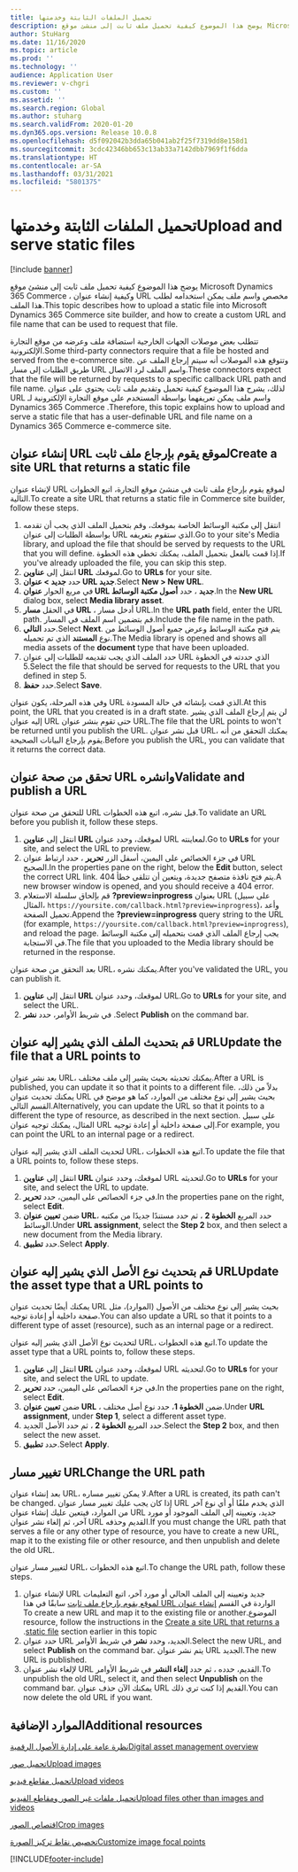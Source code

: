 ```yaml
---
title: تحميل الملفات الثابتة وخدمتها
description: يوضح هذا الموضوع كيفية تحميل ملف ثابت إلى منشئ موقع Microsoft Dynamics 365 Commerce ، وكيفية إنشاء عنوان URL مخصص واسم ملف يمكن استخدامه لطلب هذا الملف.
author: StuHarg
ms.date: 11/16/2020
ms.topic: article
ms.prod: ''
ms.technology: ''
audience: Application User
ms.reviewer: v-chgri
ms.custom: ''
ms.assetid: ''
ms.search.region: Global
ms.author: stuharg
ms.search.validFrom: 2020-01-20
ms.dyn365.ops.version: Release 10.0.8
ms.openlocfilehash: d5f092042b3dda65b041ab2f25f7319dd8e158d1
ms.sourcegitcommit: 3cdc42346bb653c13ab33a7142dbb7969f1f6dda
ms.translationtype: HT
ms.contentlocale: ar-SA
ms.lasthandoff: 03/31/2021
ms.locfileid: "5801375"
---
```

# <a name="upload-and-serve-static-files"></a><span data-ttu-id="e7d29-103">تحميل الملفات الثابتة وخدمتها</span><span class="sxs-lookup"><span data-stu-id="e7d29-103">Upload and serve static files</span></span>

[!include [banner](includes/banner.md)]

<span data-ttu-id="e7d29-104">يوضح هذا الموضوع كيفية تحميل ملف ثابت إلى منشئ موقع Microsoft Dynamics 365 Commerce ، وكيفية إنشاء عنوان URL مخصص واسم ملف يمكن استخدامه لطلب هذا الملف.</span><span class="sxs-lookup"><span data-stu-id="e7d29-104">This topic describes how to upload a static file into Microsoft Dynamics 365 Commerce site builder, and how to create a custom URL and file name that can be used to request that file.</span></span>

<span data-ttu-id="e7d29-105">تتطلب بعض موصلات الجهات الخارجية استضافة ملف وعرضه من موقع التجارة الإلكترونية.</span><span class="sxs-lookup"><span data-stu-id="e7d29-105">Some third-party connectors require that a file be hosted and served from the e-commerce site.</span></span> <span data-ttu-id="e7d29-106">وتتوقع هذه الموصلات أنه سيتم إرجاع الملف عن طريق الطلبات إلى مسار URL واسم الملف لرد الاتصال.</span><span class="sxs-lookup"><span data-stu-id="e7d29-106">These connectors expect that the file will be returned by requests to a specific callback URL path and file name.</span></span> <span data-ttu-id="e7d29-107">لذلك، يشرح هذا الموضوع كيفية تحميل وتقديم ملف ثابت يحتوي على عنوان URL واسم ملف يمكن تعريفهما بواسطة المستخدم على موقع التجارة الإلكترونية لـ Dynamics 365 Commerce .</span><span class="sxs-lookup"><span data-stu-id="e7d29-107">Therefore, this topic explains how to upload and serve a static file that has a user-definable URL and file name on a Dynamics 365 Commerce e-commerce site.</span></span>

## <a name="create-a-site-url-that-returns-a-static-file"></a><span data-ttu-id="e7d29-108">إنشاء عنوان URL لموقع يقوم بإرجاع ملف ثابت</span><span class="sxs-lookup"><span data-stu-id="e7d29-108">Create a site URL that returns a static file</span></span>

<span data-ttu-id="e7d29-109">لإنشاء عنوان URL لموقع يقوم بإرجاع ملف ثابت في منشئ موقع التجارة، اتبع الخطوات التالية.</span><span class="sxs-lookup"><span data-stu-id="e7d29-109">To create a site URL that returns a static file in Commerce site builder, follow these steps.</span></span>

1. <span data-ttu-id="e7d29-110">انتقل إلى مكتبة الوسائط الخاصة بموقعك، وقم بتحميل الملف الذي يجب أن تقدمه بواسطة الطلبات إلى عنوان URL الذي ستقوم بتعريفه.</span><span class="sxs-lookup"><span data-stu-id="e7d29-110">Go to your site's Media library, and upload the file that should be served by requests to the URL that you will define.</span></span> <span data-ttu-id="e7d29-111">إذا قمت بالفعل بتحميل الملف، يمكنك تخطي هذه الخطوة.</span><span class="sxs-lookup"><span data-stu-id="e7d29-111">If you've already uploaded the file, you can skip this step.</span></span>
1. <span data-ttu-id="e7d29-112">انتقل إلى **عناوين URL** لموقعك.</span><span class="sxs-lookup"><span data-stu-id="e7d29-112">Go to **URLs** for your site.</span></span>
1. <span data-ttu-id="e7d29-113">حدد **جديد \> عنوان URL جديد**.</span><span class="sxs-lookup"><span data-stu-id="e7d29-113">Select **New \> New URL**.</span></span>
1. <span data-ttu-id="e7d29-114">في مربع الحوار **عنوان URL جديد** ، حدد **أصول مكتبة الوسائط**.</span><span class="sxs-lookup"><span data-stu-id="e7d29-114">In the **New URL** dialog box, select **Media library asset**.</span></span>
1. <span data-ttu-id="e7d29-115">في الحقل **مسار URL** ، أدخل مسار URL.</span><span class="sxs-lookup"><span data-stu-id="e7d29-115">In the **URL path** field, enter the URL path.</span></span> <span data-ttu-id="e7d29-116">قم بتضمين اسم الملف في المسار.</span><span class="sxs-lookup"><span data-stu-id="e7d29-116">Include the file name in the path.</span></span>
1. <span data-ttu-id="e7d29-117">حدد **التالي**.</span><span class="sxs-lookup"><span data-stu-id="e7d29-117">Select **Next**.</span></span> <span data-ttu-id="e7d29-118">يتم فتح مكتبة الوسائط وعرض جميع أصول الوسائط من نوع **المستند** الذي تم تحميله.</span><span class="sxs-lookup"><span data-stu-id="e7d29-118">The Media library is opened and shows all media assets of the **document** type that have been uploaded.</span></span>
1. <span data-ttu-id="e7d29-119">حدد الملف الذي يجب تقديمه للطلبات إلى عنوان URL الذي حددته في الخطوة 5.</span><span class="sxs-lookup"><span data-stu-id="e7d29-119">Select the file that should be served for requests to the URL that you defined in step 5.</span></span>
1. <span data-ttu-id="e7d29-120">حدد **حفظ**.</span><span class="sxs-lookup"><span data-stu-id="e7d29-120">Select **Save**.</span></span>

<span data-ttu-id="e7d29-121">وفي هذه المرحلة، يكون عنوان URL الذي قمت بإنشائه في حالة المسودة.</span><span class="sxs-lookup"><span data-stu-id="e7d29-121">At this point, the URL that you created is in a draft state.</span></span> <span data-ttu-id="e7d29-122">لن يتم إرجاع الملف الذي يشير إليه عنوان URL حتى تقوم بنشر عنوان URL.</span><span class="sxs-lookup"><span data-stu-id="e7d29-122">The file that the URL points to won't be returned until you publish the URL.</span></span> <span data-ttu-id="e7d29-123">قبل نشر عنوان URL، يمكنك التحقق من أنه يقوم بإرجاع البيانات الصحيحة.</span><span class="sxs-lookup"><span data-stu-id="e7d29-123">Before you publish the URL, you can validate that it returns the correct data.</span></span>

## <a name="validate-and-publish-a-url"></a><span data-ttu-id="e7d29-124">تحقق من صحة عنوان URL وانشره</span><span class="sxs-lookup"><span data-stu-id="e7d29-124">Validate and publish a URL</span></span>

<span data-ttu-id="e7d29-125">للتحقق من صحة عنوان URL قبل نشره، اتبع هذه الخطوات.</span><span class="sxs-lookup"><span data-stu-id="e7d29-125">To validate an URL before you publish it, follow these steps.</span></span>

1. <span data-ttu-id="e7d29-126">انتقل إلى **عناوين URL** لموقعك، وحدد عنوان URL لمعاينته.</span><span class="sxs-lookup"><span data-stu-id="e7d29-126">Go to **URLs** for your site, and select the URL to preview.</span></span>
2. <span data-ttu-id="e7d29-127">في جزء الخصائص على اليمين، أسفل الزر **تحرير** ، حدد ارتباط عنوان URL الصحيح.</span><span class="sxs-lookup"><span data-stu-id="e7d29-127">In the properties pane on the right, below the **Edit** button, select the correct URL link.</span></span> <span data-ttu-id="e7d29-128">يتم فتح نافذة متصفح جديدة، ويتعين أن تتلقى خطأ 404.</span><span class="sxs-lookup"><span data-stu-id="e7d29-128">A new browser window is opened, and you should receive a 404 error.</span></span>
3. <span data-ttu-id="e7d29-129">قم بإلحاق سلسلة الاستعلام **?preview=inprogress** بعنوان URL (على سبيل المثال، `https://yoursite.com/callback.html?preview=inprogress`)، وأعد تحميل الصفحة.</span><span class="sxs-lookup"><span data-stu-id="e7d29-129">Append the **?preview=inprogress** query string to the URL (for example, `https://yoursite.com/callback.html?preview=inprogress`), and reload the page.</span></span> <span data-ttu-id="e7d29-130">يجب إرجاع الملف الذي قمت بتحميله إلى مكتبة الوسائط في الاستجابة.</span><span class="sxs-lookup"><span data-stu-id="e7d29-130">The file that you uploaded to the Media library should be returned in the response.</span></span>

<span data-ttu-id="e7d29-131">بعد التحقق من صحة عنوان URL، يمكنك نشره.</span><span class="sxs-lookup"><span data-stu-id="e7d29-131">After you've validated the URL, you can publish it.</span></span>

1. <span data-ttu-id="e7d29-132">انتقل إلى **عناوين URL** لموقعك، وحدد عنوان URL.</span><span class="sxs-lookup"><span data-stu-id="e7d29-132">Go to **URLs** for your site, and select the URL.</span></span>
2. <span data-ttu-id="e7d29-133">في شريط الأوامر، حدد **نشر** .</span><span class="sxs-lookup"><span data-stu-id="e7d29-133">Select **Publish** on the command bar.</span></span>

## <a name="update-the-file-that-a-url-points-to"></a><span data-ttu-id="e7d29-134">قم بتحديث الملف الذي يشير إليه عنوان URL</span><span class="sxs-lookup"><span data-stu-id="e7d29-134">Update the file that a URL points to</span></span>

<span data-ttu-id="e7d29-135">بعد نشر عنوان URL، يمكنك تحديثه بحيث يشير إلى ملف مختلف.</span><span class="sxs-lookup"><span data-stu-id="e7d29-135">After a URL is published, you can update it so that it points to a different file.</span></span> <span data-ttu-id="e7d29-136">بدلاً من ذلك، يمكنك تحديث عنوان URL بحيث يشير إلى نوع مختلف من الموارد، كما هو موضح في القسم التالي.</span><span class="sxs-lookup"><span data-stu-id="e7d29-136">Alternatively, you can update the URL so that it points to a different the type of resource, as described in the next section.</span></span> <span data-ttu-id="e7d29-137">على سبيل المثال، يمكنك توجيه عنوان URL إلى صفحة داخلية أو إعادة توجيه.</span><span class="sxs-lookup"><span data-stu-id="e7d29-137">For example, you can point the URL to an internal page or a redirect.</span></span>

<span data-ttu-id="e7d29-138">لتحديث الملف الذي يشير إليه عنوان URL، اتبع هذه الخطوات.</span><span class="sxs-lookup"><span data-stu-id="e7d29-138">To update the file that a URL points to, follow these steps.</span></span>

1. <span data-ttu-id="e7d29-139">انتقل إلى **عناوين URL** لموقعك، وحدد عنوان URL لتحديثه.</span><span class="sxs-lookup"><span data-stu-id="e7d29-139">Go to **URLs** for your site, and select the URL to update.</span></span>
1. <span data-ttu-id="e7d29-140">في جزء الخصائص على اليمين، حدد **تحرير**.</span><span class="sxs-lookup"><span data-stu-id="e7d29-140">In the properties pane on the right, select **Edit**.</span></span>
1. <span data-ttu-id="e7d29-141">ضمن **تعيين عنوان URL**، حدد المربع **الخطوة 2** ، ثم حدد مستندًا جديدًا من مكتبه الوسائط.</span><span class="sxs-lookup"><span data-stu-id="e7d29-141">Under **URL assignment**, select the **Step 2** box, and then select a new document from the Media library.</span></span>
1. <span data-ttu-id="e7d29-142">حدد **تطبيق**.</span><span class="sxs-lookup"><span data-stu-id="e7d29-142">Select **Apply**.</span></span>

## <a name="update-the-asset-type-that-a-url-points-to"></a><span data-ttu-id="e7d29-143">قم بتحديث نوع الأصل الذي يشير إليه عنوان URL</span><span class="sxs-lookup"><span data-stu-id="e7d29-143">Update the asset type that a URL points to</span></span>

<span data-ttu-id="e7d29-144">يمكنك أيضًا تحديث عنوان URL بحيث يشير إلى نوع مختلف من الأصول (الموارد)، مثل صفحة داخلية أو إعادة توجيه.</span><span class="sxs-lookup"><span data-stu-id="e7d29-144">You can also update a URL so that it points to a different type of asset (resource), such as an internal page or a redirect.</span></span>

<span data-ttu-id="e7d29-145">لتحديث نوع الأصل الذي يشير إليه عنوان URL، اتبع هذه الخطوات.</span><span class="sxs-lookup"><span data-stu-id="e7d29-145">To update the asset type that a URL points to, follow these steps.</span></span>

1. <span data-ttu-id="e7d29-146">انتقل إلى **عناوين URL** لموقعك، وحدد عنوان URL لتحديثه.</span><span class="sxs-lookup"><span data-stu-id="e7d29-146">Go to **URLs** for your site, and select the URL to update.</span></span>
1. <span data-ttu-id="e7d29-147">في جزء الخصائص على اليمين، حدد **تحرير**.</span><span class="sxs-lookup"><span data-stu-id="e7d29-147">In the properties pane on the right, select **Edit**.</span></span>
1. <span data-ttu-id="e7d29-148">ضمن **تعيين عنوان URL** ، ضمن **الخطوة 1**، حدد نوع أصل مختلف.</span><span class="sxs-lookup"><span data-stu-id="e7d29-148">Under **URL assignment**, under **Step 1**, select a different asset type.</span></span>
1. <span data-ttu-id="e7d29-149">حدد المربع **الخطوة 2** ، ثم حدد الأصل الجديد.</span><span class="sxs-lookup"><span data-stu-id="e7d29-149">Select the **Step 2** box, and then select the new asset.</span></span>
1. <span data-ttu-id="e7d29-150">حدد **تطبيق**.</span><span class="sxs-lookup"><span data-stu-id="e7d29-150">Select **Apply**.</span></span>

## <a name="change-the-url-path"></a><span data-ttu-id="e7d29-151">تغيير مسار URL</span><span class="sxs-lookup"><span data-stu-id="e7d29-151">Change the URL path</span></span>

<span data-ttu-id="e7d29-152">بعد إنشاء عنوان URL، لا يمكن تغيير مساره.</span><span class="sxs-lookup"><span data-stu-id="e7d29-152">After a URL is created, its path can't be changed.</span></span> <span data-ttu-id="e7d29-153">إذا كان يجب عليك تغيير مسار عنوان URL الذي يخدم ملفًا أو أي نوع آخر من الموارد، فيتعين عليك إنشاء عنوان URL جديد، وتعيينه إلى الملف الموجود أو مورد آخر، ثم إلغاء نشر عنوان URL القديم وحذفه.</span><span class="sxs-lookup"><span data-stu-id="e7d29-153">If you must change the URL path that serves a file or any other type of resource, you have to create a new URL, map it to the existing file or other resource, and then unpublish and delete the old URL.</span></span>

<span data-ttu-id="e7d29-154">لتغيير مسار عنوان URL، اتبع هذه الخطوات.</span><span class="sxs-lookup"><span data-stu-id="e7d29-154">To change the URL path, follow these steps.</span></span>

1. <span data-ttu-id="e7d29-155">لإنشاء عنوان URL جديد وتعيينه إلى الملف الحالي أو مورد آخر، اتبع التعليمات الواردة في القسم [‏‫إنشاء عنوان URL لموقع يقوم بإرجاع ملف ثابت](#create-a-site-url-that-returns-a-static-file) سابقًا في هذا الموضوع.</span><span class="sxs-lookup"><span data-stu-id="e7d29-155">To create a new URL and map it to the existing file or another resource, follow the instructions in the [Create a site URL that returns a static file](#create-a-site-url-that-returns-a-static-file) section earlier in this topic.</span></span>
1. <span data-ttu-id="e7d29-156">حدد عنوان URL الجديد، وحدد **نشر** في شريط الأوامر.</span><span class="sxs-lookup"><span data-stu-id="e7d29-156">Select the new URL, and select **Publish** on the command bar.</span></span> <span data-ttu-id="e7d29-157">يتم نشر عنوان URL الجديد.</span><span class="sxs-lookup"><span data-stu-id="e7d29-157">The new URL is published.</span></span>
1. <span data-ttu-id="e7d29-158">لإلغاء نشر عنوان URL القديم، حدده ، ثم حدد **إلغاء النشر** في شريط الأوامر.</span><span class="sxs-lookup"><span data-stu-id="e7d29-158">To unpublish the old URL, select it, and then select **Unpublish** on the command bar.</span></span> <span data-ttu-id="e7d29-159">يمكنك الآن حذف عنوان URL القديم إذا كنت تري ذلك.</span><span class="sxs-lookup"><span data-stu-id="e7d29-159">You can now delete the old URL if you want.</span></span>

## <a name="additional-resources"></a><span data-ttu-id="e7d29-160">الموارد الإضافية</span><span class="sxs-lookup"><span data-stu-id="e7d29-160">Additional resources</span></span>

[<span data-ttu-id="e7d29-161">نظرة عامة على إدارة الأصول الرقمية</span><span class="sxs-lookup"><span data-stu-id="e7d29-161">Digital asset management overview</span></span>](dam-overview.md)

[<span data-ttu-id="e7d29-162">تحميل صور</span><span class="sxs-lookup"><span data-stu-id="e7d29-162">Upload images</span></span>](dam-upload-images.md)

[<span data-ttu-id="e7d29-163">تحميل مقاطع فيديو</span><span class="sxs-lookup"><span data-stu-id="e7d29-163">Upload videos</span></span>](dam-upload-video.md)

[<span data-ttu-id="e7d29-164">تحميل ملفات غير الصور ومقاطع الفيديو</span><span class="sxs-lookup"><span data-stu-id="e7d29-164">Upload files other than images and videos</span></span>](dam-upload-files.md)

[<span data-ttu-id="e7d29-165">اقتصاص الصور</span><span class="sxs-lookup"><span data-stu-id="e7d29-165">Crop images</span></span>](dam-crop-images.md)

[<span data-ttu-id="e7d29-166">تخصيص نقاط تركيز الصورة</span><span class="sxs-lookup"><span data-stu-id="e7d29-166">Customize image focal points</span></span>](dam-custom-focal-point.md)


[!INCLUDE[footer-include](../includes/footer-banner.md)]